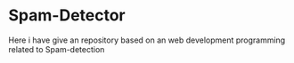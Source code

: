 # Spam-Detector
Here i have give an repository based on an web development programming related to Spam-detection
